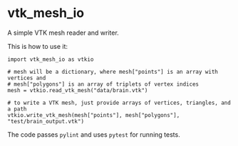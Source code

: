 # vtk_mesh_io

A simple VTK mesh reader and writer.

This is how to use it:

```
import vtk_mesh_io as vtkio

# mesh will be a dictionary, where mesh["points"] is an array with vertices and
# mesh["polygons"] is an array of triplets of vertex indices
mesh = vtkio.read_vtk_mesh("data/brain.vtk")

# to write a VTK mesh, just provide arrays of vertices, triangles, and a path
vtkio.write_vtk_mesh(mesh["points"], mesh["polygons"], "test/brain_output.vtk")
```

The code passes `pylint` and uses `pytest` for running tests.
